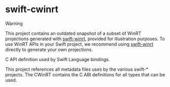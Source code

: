# swift-cwinrt

> [!WARNING]
> This project contains an outdated snapshot of a subset of WinRT projections generated with [swift-winrt](https://github.com/thebrowsercompany/swift-winrt), provided for illustration purposes. To use WinRT APIs in your Swift project, we recommend using [swift-winrt](https://github.com/thebrowsercompany/swift-winrt) directly to generate your own projections.

C API definition used by Swift Language bindings.

This project references all metadata files uses by the various swift-* projects. The CWinRT contains the C ABI definitions for all types that can be used.
